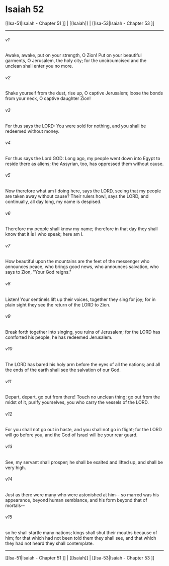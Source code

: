 # Isaiah 52

[[Isa-51|Isaiah - Chapter 51 ]] | [[Isaiah]] | [[Isa-53|Isaiah - Chapter 53 ]]
***

###### v1
Awake, awake, put on your strength, O Zion! Put on your beautiful garments, O Jerusalem, the holy city; for the uncircumcised and the unclean shall enter you no more.
###### v2
Shake yourself from the dust, rise up, O captive Jerusalem; loose the bonds from your neck, O captive daughter Zion!
###### v3
For thus says the LORD: You were sold for nothing, and you shall be redeemed without money.
###### v4
For thus says the Lord GOD: Long ago, my people went down into Egypt to reside there as aliens; the Assyrian, too, has oppressed them without cause.
###### v5
Now therefore what am I doing here, says the LORD, seeing that my people are taken away without cause? Their rulers howl, says the LORD, and continually, all day long, my name is despised.
###### v6
Therefore my people shall know my name; therefore in that day they shall know that it is I who speak; here am I.
###### v7
How beautiful upon the mountains are the feet of the messenger who announces peace, who brings good news, who announces salvation, who says to Zion, "Your God reigns."
###### v8
Listen! Your sentinels lift up their voices, together they sing for joy; for in plain sight they see the return of the LORD to Zion.
###### v9
Break forth together into singing, you ruins of Jerusalem; for the LORD has comforted his people, he has redeemed Jerusalem.
###### v10
The LORD has bared his holy arm before the eyes of all the nations; and all the ends of the earth shall see the salvation of our God.
###### v11
Depart, depart, go out from there! Touch no unclean thing; go out from the midst of it, purify yourselves, you who carry the vessels of the LORD.
###### v12
For you shall not go out in haste, and you shall not go in flight; for the LORD will go before you, and the God of Israel will be your rear guard.
###### v13
See, my servant shall prosper; he shall be exalted and lifted up, and shall be very high.
###### v14
Just as there were many who were astonished at him-- so marred was his appearance, beyond human semblance, and his form beyond that of mortals--
###### v15
so he shall startle many nations; kings shall shut their mouths because of him; for that which had not been told them they shall see, and that which they had not heard they shall contemplate.

***

[[Isa-51|Isaiah - Chapter 51 ]] | [[Isaiah]] | [[Isa-53|Isaiah - Chapter 53 ]]
